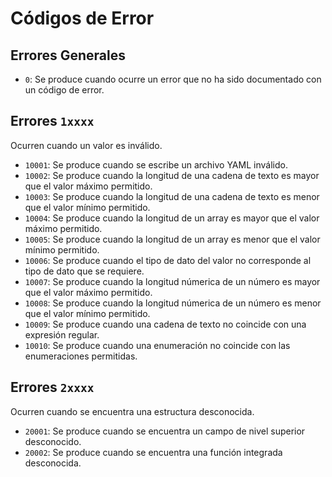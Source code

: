 # Códigos de Error

## Errores Generales

- `0`: Se produce cuando ocurre un error que no ha sido documentado con un código de error.

## Errores `1xxxx`

Ocurren cuando un valor es inválido.

- `10001`: Se produce cuando se escribe un archivo YAML inválido.
- `10002`: Se produce cuando la longitud de una cadena de texto es mayor que el valor máximo permitido.
- `10003`: Se produce cuando la longitud de una cadena de texto es menor que el valor mínimo permitido.
- `10004`: Se produce cuando la longitud de un array es mayor que el valor máximo permitido.
- `10005`: Se produce cuando la longitud de un array es menor que el valor mínimo permitido.
- `10006`: Se produce cuando el tipo de dato del valor no corresponde al tipo de dato que se requiere.
- `10007`: Se produce cuando la longitud númerica de un número es mayor que el valor máximo permitido.
- `10008`: Se produce cuando la longitud númerica de un número es menor que el valor mínimo permitido.
- `10009`: Se produce cuando una cadena de texto no coincide con una expresión regular.
- `10010`: Se produce cuando una enumeración no coincide con las enumeraciones permitidas.

## Errores `2xxxx`

Ocurren cuando se encuentra una estructura desconocida.

- `20001`: Se produce cuando se encuentra un campo de nivel superior desconocido.
- `20002`: Se produce cuando se encuentra una función integrada desconocida.
